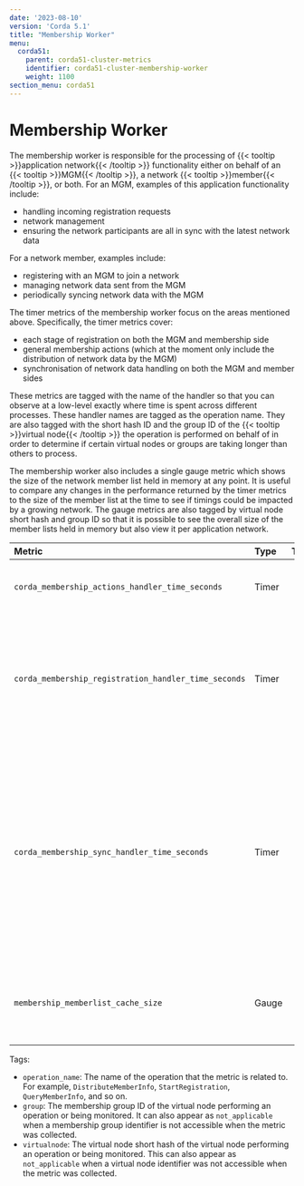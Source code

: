```yaml
---
date: '2023-08-10'
version: 'Corda 5.1'
title: "Membership Worker"
menu:
  corda51:
    parent: corda51-cluster-metrics
    identifier: corda51-cluster-membership-worker
    weight: 1100
section_menu: corda51
---
```


# Membership Worker

The membership worker is responsible for the processing of {{< tooltip >}}application network{{< /tooltip >}} functionality either on behalf of an {{< tooltip >}}MGM{{< /tooltip >}}, a network {{< tooltip >}}member{{< /tooltip >}}, or both.
For an MGM, examples of this application functionality include:
* handling incoming registration requests
* network management
* ensuring the network participants are all in sync with the latest network data

For a network member, examples include:
* registering with an MGM to join a network
* managing network data sent from the MGM
* periodically syncing network data with the MGM

The timer metrics of the membership worker focus on the areas mentioned above. Specifically, the timer metrics cover:
* each stage of registration on both the MGM and membership side
* general membership actions (which at the moment only include the distribution of network data by the MGM)
* synchronisation of network data handling on both the MGM and member sides

These metrics are tagged with the name of the handler so that you can observe at a low-level exactly where time is spent
across different processes. These handler names are tagged as the operation name. They are also tagged with the short
hash ID and the group ID of the {{< tooltip >}}virtual node{{< /tooltip >}} the operation is performed on behalf of in order to determine if certain
virtual nodes or groups are taking longer than others to process.

The membership worker also includes a single gauge metric which shows the size of the network member list held in memory
at any point. It is useful to compare any changes in the performance returned by the timer metrics to the size of the
member list at the time to see if timings could be impacted by a growing network. The gauge metrics are also tagged by
virtual node short hash and group ID so that it is possible to see the overall size of the member lists held in memory
but also view it per application network.

<style>
table th:first-of-type {
    width: 25%;
}
table th:nth-of-type(2) {
    width: 10%;
}
table th:nth-of-type(3) {
    width: 20%;
}
table th:nth-of-type(4) {
    width: 45%;
}
</style>

| Metric | Type | Tags | Description |
| :----------- | :----------- | :----------- | :----------- |
| `corda_membership_actions_handler_time_seconds` | Timer | <ul><li>`operation_name`</li><li>`group`</li><li>`virtualnode`</li></ul> | The time spent on membership actions. |
| `corda_membership_registration_handler_time_seconds` | Timer | <ul><li>`operation_name`</li><li>`group`</li><li>`virtualnode`</li></ul> | Registration is broken down into a series of stages, each with its own handler. This metric measures the time taken to execute each stage.  |
| `corda_membership_sync_handler_time_seconds` | Timer | <ul><li>`operation_name`</li><li>`group`</li><li>`virtualnode`</li></ul> | Measures how long it takes for each stage of synchronisation to complete. Synchronisation is split between different handler stages. It is processed on the MGM side and the network data package in constructed, and on the member side it is validated and persisted.  |
| `membership_memberlist_cache_size` | Gauge | <ul><li>`group`</li><li>`virtualnode`</li></ul> | Gauge of the member list cache size to monitor how the cache size grows or shrinks. |

Tags:
* `operation_name`: The name of the operation that the metric is related to. For example, `DistributeMemberInfo`,
`StartRegistration`, `QueryMemberInfo`, and so on.
* `group`: The membership group ID of the virtual node performing an operation or being monitored. It can also
appear as `not_applicable` when a membership group identifier is not accessible when the metric was collected.
* `virtualnode`: The virtual node short hash of the virtual node performing an operation or being monitored.
This can also appear as `not_applicable` when a virtual node identifier was not accessible when the metric was collected.
